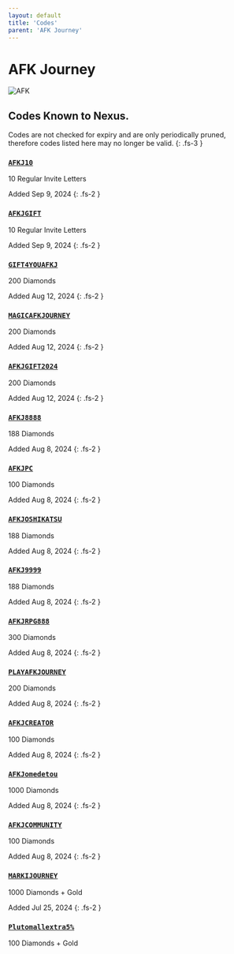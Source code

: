 ```yaml
---
layout: default
title: 'Codes'
parent: 'AFK Journey'
---
```


# AFK Journey

![AFK](https://cdn.discordapp.com/emojis/1264987657306509384.png)

## Codes Known to Nexus.

Codes are not checked for expiry and are only periodically pruned, therefore codes listed here may no longer be valid.
{: .fs-3 }

### [`AFKJ10`](https://clipboard.nexus-codes.app/?copy=AFKJ10)

10 Regular Invite Letters

Added Sep 9, 2024
{: .fs-2 }

### [`AFKJGIFT`](https://clipboard.nexus-codes.app/?copy=AFKJGIFT)

10 Regular Invite Letters

Added Sep 9, 2024
{: .fs-2 }

### [`GIFT4YOUAFKJ`](https://clipboard.nexus-codes.app/?copy=GIFT4YOUAFKJ)

200 Diamonds

Added Aug 12, 2024
{: .fs-2 }

### [`MAGICAFKJOURNEY`](https://clipboard.nexus-codes.app/?copy=MAGICAFKJOURNEY)

200 Diamonds

Added Aug 12, 2024
{: .fs-2 }

### [`AFKJGIFT2024`](https://clipboard.nexus-codes.app/?copy=AFKJGIFT2024)

200 Diamonds

Added Aug 12, 2024
{: .fs-2 }

### [`AFKJ8888`](https://clipboard.nexus-codes.app/?copy=AFKJ8888)

188 Diamonds

Added Aug 8, 2024
{: .fs-2 }

### [`AFKJPC`](https://clipboard.nexus-codes.app/?copy=AFKJPC)

100 Diamonds

Added Aug 8, 2024
{: .fs-2 }

### [`AFKJOSHIKATSU`](https://clipboard.nexus-codes.app/?copy=AFKJOSHIKATSU)

188 Diamonds

Added Aug 8, 2024
{: .fs-2 }

### [`AFKJ9999`](https://clipboard.nexus-codes.app/?copy=AFKJ9999)

188 Diamonds

Added Aug 8, 2024
{: .fs-2 }

### [`AFKJRPG888`](https://clipboard.nexus-codes.app/?copy=AFKJRPG888)

300 Diamonds

Added Aug 8, 2024
{: .fs-2 }

### [`PLAYAFKJOURNEY`](https://clipboard.nexus-codes.app/?copy=PLAYAFKJOURNEY)

200 Diamonds

Added Aug 8, 2024
{: .fs-2 }

### [`AFKJCREATOR`](https://clipboard.nexus-codes.app/?copy=AFKJCREATOR)

100 Diamonds

Added Aug 8, 2024
{: .fs-2 }

### [`AFKJomedetou`](https://clipboard.nexus-codes.app/?copy=AFKJomedetou)

1000 Diamonds

Added Aug 8, 2024
{: .fs-2 }

### [`AFKJCOMMUNITY`](https://clipboard.nexus-codes.app/?copy=AFKJCOMMUNITY)

100 Diamonds

Added Aug 8, 2024
{: .fs-2 }

### [`MARKIJOURNEY`](https://clipboard.nexus-codes.app/?copy=MARKIJOURNEY)

1000 Diamonds + Gold

Added Jul 25, 2024
{: .fs-2 }

### [`Plutomallextra5%`](https://clipboard.nexus-codes.app/?copy=Plutomallextra5%25)

100 Diamonds + Gold